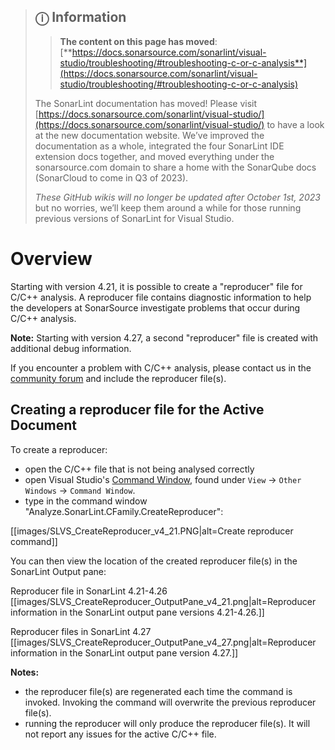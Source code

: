 > ## ⓘ **Information**
>
>>**The content on this page has moved**: [**https://docs.sonarsource.com/sonarlint/visual-studio/troubleshooting/#troubleshooting-c-or-c-analysis**](https://docs.sonarsource.com/sonarlint/visual-studio/troubleshooting/#troubleshooting-c-or-c-analysis)  
>
>The SonarLint documentation has moved! Please visit [https://docs.sonarsource.com/sonarlint/visual-studio/](https://docs.sonarsource.com/sonarlint/visual-studio/) to have a look at the new documentation website. We’ve improved the documentation as a whole, integrated the four SonarLint IDE extension docs together, and moved everything under the sonarsource.com domain to share a home with the SonarQube docs (SonarCloud to come in Q3 of 2023).
>
>*These GitHub wikis will no longer be updated after October 1st, 2023* but no worries, we’ll keep them around a while for those running previous versions of SonarLint for Visual Studio.
>

# Overview

Starting with version 4.21, it is possible to create a "reproducer" file for C/C++ analysis. A reproducer file contains diagnostic information to help the developers at SonarSource investigate problems that occur during C/C++ analysis.

**Note:**
Starting with version 4.27, a second "reproducer" file is created with additional debug information.

If you encounter a problem with C/C++ analysis, please contact us in the [community forum](https://community.sonarsource.com/) and include the reproducer file(s). 

## Creating a reproducer file for the Active Document

To create a reproducer:
* open the C/C++ file that is not being analysed correctly
* open Visual Studio's [Command Window](https://docs.microsoft.com/en-us/visualstudio/ide/reference/command-window?view=vs-2019), found under `View` -> `Other Windows` -> `Command Window`.
* type in the command window "Analyze.SonarLint.CFamily.CreateReproducer":

[[images/SLVS_CreateReproducer_v4_21.PNG|alt=Create reproducer command]]

You can then view the location of the created reproducer file(s) in the SonarLint Output pane:

Reproducer file in SonarLint 4.21-4.26
[[images/SLVS_CreateReproducer_OutputPane_v4_21.png|alt=Reproducer information in the SonarLint output pane versions 4.21-4.26.]]

Reproducer files in SonarLint 4.27
[[images/SLVS_CreateReproducer_OutputPane_v4_27.png|alt=Reproducer information in the SonarLint output pane version 4.27.]]

**Notes:**
* the reproducer file(s) are regenerated each time the command is invoked. Invoking the command will overwrite the previous reproducer file(s).
* running the reproducer will only produce the reproducer file(s). It will not report any issues for the active C/C++ file.